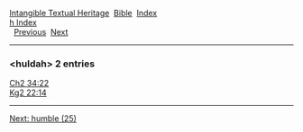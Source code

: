 [Intangible Textual Heritage](../../index)  [Bible](../index) 
[Index](index)   
[h Index](_h_)  
  [Previous](c05635)  [Next](c05637) 

------------------------------------------------------------------------

### &lt;huldah&gt; 2 entries

[Ch2 34:22](../kjv/ch2034.htm#022)  
[Kg2 22:14](../kjv/kg2022.htm#014)  

------------------------------------------------------------------------

[Next: humble (25)](c05637)
